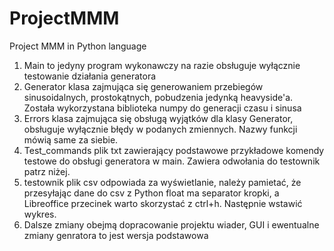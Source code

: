 # ProjectMMM
Project MMM in Python language 

1. Main to jedyny program wykonawczy na razie obsługuje wyłącznie testowanie działania generatora 
2. Generator klasa zajmująca się generowaniem przebiegów sinusoidalnych, prostokątnych, pobudzenia jedynką heavyside'a. Została wykorzystana biblioteka numpy do generacji czasu i sinusa 
3. Errors klasa zajmująca się obsługą wyjątków dla klasy Generator, obsługuje wyłącznie błędy w podanych zmiennych. Nazwy funkcji mówią same za siebie.
4. Test_commands plik txt zawierający podstawowe przykładowe komendy testowe do obsługi generatora w main. Zawiera odwołania do testownik patrz niżej.
5. testownik plik csv odpowiada za wyświetlanie, należy pamietać, że przesyłając dane do csv z Python float ma separator kropki, a Libreoffice przecinek warto skorzystać z ctrl+h. Następnie wstawić wykres.
6. Dalsze zmiany obejmą dopracowanie projektu wiader, GUI i ewentualne zmiany genratora to jest wersja podstawowa
